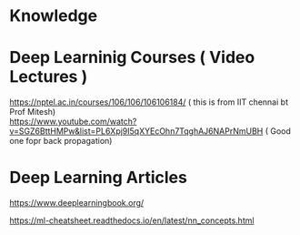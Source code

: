 # Knowledge
# Deep Learninig Courses ( Video Lectures ) 
https://nptel.ac.in/courses/106/106/106106184/  ( this is from IIT chennai bt Prof Mitesh)  
https://www.youtube.com/watch?v=SGZ6BttHMPw&list=PL6Xpj9I5qXYEcOhn7TqghAJ6NAPrNmUBH ( Good one fopr back propagation)










# Deep Learning Articles 
https://www.deeplearningbook.org/ 

https://ml-cheatsheet.readthedocs.io/en/latest/nn_concepts.html
